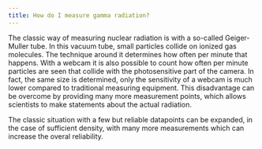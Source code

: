 ```yaml
---
title: How do I measure gamma radiation?
---
```


The classic way of measuring nuclear radiation is with a so-called Geiger-Muller tube. In this vacuum tube, small particles collide on ionized gas molecules. The technique around it determines how often per minute that happens. With a webcam it is also possible to count how often per minute particles are seen that collide with the photosensitive part of the camera. In fact, the same size is determined, only the sensitivity of a webcam is much lower compared to traditional measuring equipment. This disadvantage can be overcome by providing many more measurement points, which allows scientists to make statements about the actual radiation. 

The classic situation with a few but reliable datapoints can be expanded, in the case of sufficient density, with many more measurements which can increase the overal reliability.
